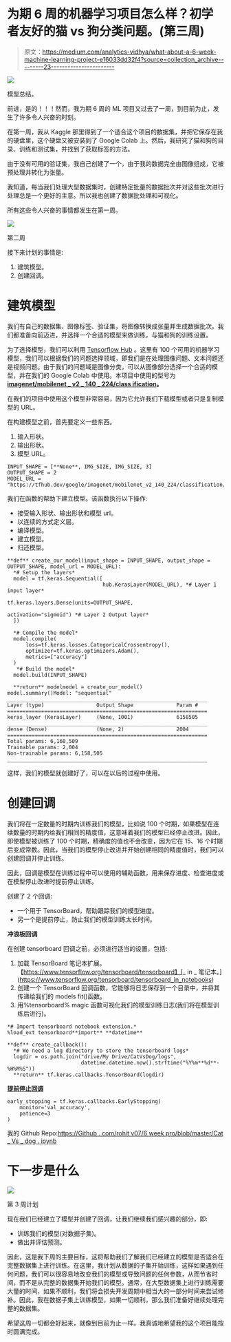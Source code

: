 # 为期 6 周的机器学习项目怎么样？初学者友好的猫 vs 狗分类问题。(第三周)

> 原文：<https://medium.com/analytics-vidhya/what-about-a-6-week-machine-learning-project-e16033dd32f4?source=collection_archive---------23----------------------->

![](img/cb461ceee622679a834aacdb442d5f42.png)

模型总结。

前进，是的！！！然而，我为期 6 周的 ML 项目又过去了一周，到目前为止，发生了许多令人兴奋的时刻。

在第一周，我从 Kaggle 那里得到了一个适合这个项目的数据集，并把它保存在我的硬盘里，这个硬盘又被安装到了 Google Colab 上。然后，我研究了猫和狗的目录、训练和测试集，并找到了获取标签的方法。

由于没有可用的验证集，我自己创建了一个，由于我的数据完全由图像组成，它被预处理并转化为张量。

我知道，每当我们处理大型数据集时，创建特定批量的数据批次并对这些批次进行处理总是一个更好的主意。所以我也创建了数据批处理和可视化。

所有这些令人兴奋的事情都发生在第一周。

![](img/cb938ca66fda2a40b4ec13757ee3d447.png)

第二周

接下来计划的事情是:

1.  建筑模型。
2.  创建回调。

# 建筑模型

我们有自己的数据集、图像标签、验证集，将图像转换成张量并生成数据批次。我们都准备向前迈进，并选择一个合适的模型来做训练，与猫和狗的训练设置。

为了选择模型，我们可以利用 [Tensorflow Hub](https://tfhub.dev/) 。这里有 100 个可用的机器学习模型，我们可以根据我们的问题选择领域，即我们是在处理图像问题、文本问题还是视频问题。由于我们的问题域是图像分类，可以从图像部分选择一个合适的模型，并在我们的 Google Colab 中使用。本项目中使用的型号为[**imagenet/mobilenet _ v2 _ 140 _ 224/class ification**](https://tfhub.dev/google/imagenet/mobilenet_v2_140_224/classification/4)**。**

在我们的项目中使用这个模型非常容易，因为它允许我们下载模型或者只是复制模型的 URL。

在构建模型之前，首先要定义一些东西。

1.  输入形状。
2.  输出形状。
3.  模型 URL。

```
INPUT_SHAPE = [**None**, IMG_SIZE, IMG_SIZE, 3]
OUTPUT_SHAPE = 2
MODEL_URL = 
"https://tfhub.dev/google/imagenet/mobilenet_v2_140_224/classification/4"
```

我们在函数的帮助下建立模型。该函数执行以下操作:

*   接受输入形状、输出形状和模型 url。
*   以连续的方式定义层。
*   编译模型。
*   建立模型。
*   归还模型。

```
**def** create_our_model(input_shape = INPUT_SHAPE, output_shape = OUTPUT_SHAPE, model_url = MODEL_URL):
  *# Setup the layers*
  model = tf.keras.Sequential([
                               hub.KerasLayer(MODEL_URL), *# Layer 1 input layer*
                               tf.keras.layers.Dense(units=OUTPUT_SHAPE,
                                                     activation="sigmoid") *# Layer 2 Output layer*
  ])

  *# Compile the model*
  model.compile(
      loss=tf.keras.losses.CategoricalCrossentropy(),
      optimizer=tf.keras.optimizers.Adam(),
      metrics=["accuracy"]
  )
   *# Build the model*
  model.build(INPUT_SHAPE)

  **return** modelmodel = create_our_model()
model.summary()Model: "sequential"
_________________________________________________________________
Layer (type)                 Output Shape              Param #   
=================================================================
keras_layer (KerasLayer)     (None, 1001)              6158505   
_________________________________________________________________
dense (Dense)                (None, 2)                 2004      
=================================================================
Total params: 6,160,509
Trainable params: 2,004
Non-trainable params: 6,158,505
_________________________________________________________________
```

这样，我们的模型就创建好了，可以在以后的过程中使用。

# 创建回调

我们将在一定数量的时期内训练我们的模型，比如说 100 个时期，如果模型在连续数量的时期内给我们相同的精度值，这意味着我们的模型已经停止改进。因此，即使模型被训练了 100 个时期，精确度的值也不会改变，因为它在 15、16 个时期后变成常数。因此，当我们的模型停止改进并开始创建相同的精度值时，我们可以创建回调并停止训练。

因此，回调是模型在训练过程中可以使用的辅助函数，用来保存进度、检查进度或在模型停止改进时提前停止训练。

创建了 2 个回调:

*   一个用于 TensorBoard，帮助跟踪我们的模型进度。
*   另一个是提前停止，防止我们的模型训练太长时间。

**冲浪板回调**

在创建 tensorboard 回调之前，必须进行适当的设置，包括:

1.  加载 TensorBoard 笔记本扩展。【https://www.tensorflow.org/tensorboard/tensorboard】[_ in _ 笔记本。](https://www.tensorflow.org/tensorboard/tensorboard_in_notebooks)
2.  创建一个 TensorBoard 回调函数，它能够将日志保存到一个目录中，并将其传递给我们的 models fit()函数。
3.  用%tensorboard% magic 函数可视化我们的模型训练日志(我们将在模型训练后进行)。

```
*# Import tensorboard notebook extension.*
%load_ext tensorboard**import** **datetime**

**def** create_callback():
  *# We need a log directory to store the tensorboard logs*
  logdir = os.path.join("drive/My Drive/CatVsDog/logs",
                        datetime.datetime.now().strftime("%Y%m**%d**-%H%M%S"))
  **return** tf.keras.callbacks.TensorBoard(logdir)
```

[**提前停止回调**](https://www.tensorflow.org/api_docs/python/tf/keras/callbacks/EarlyStopping)

```
early_stopping = tf.keras.callbacks.EarlyStopping(
    monitor='val_accuracy',
    patience=3
)
```

我的 Github Repo:[https://Github . com/rohit v07/6 week pro/blob/master/Cat _ Vs _ dog . ipynb](https://github.com/Rohithv07/6WeekPro/blob/master/Cat_Vs_Dog.ipynb)

# 下一步是什么

![](img/2bc7cbe3a876ce783411232b6959b468.png)

第 3 周计划

现在我们已经建立了模型并创建了回调，让我们继续我们感兴趣的部分，即:

*   训练我们的模型(对数据子集)。
*   做出并评估预测。

因此，这是我下周的主要目标，这将帮助我们了解我们已经建立的模型是否适合在完整数据集上进行训练。在这里，我计划从数据的子集开始训练，这样如果遇到任何问题，我们可以很容易地改变我们的模型或导致问题的任何参数，从而节省时间，而不是从完整的数据集开始我们的模型。通常，在大型数据集上进行训练需要大量的时间，如果不顺利，我们将会损失开发周期中相当大的一部分时间来尝试修补。因此，我在数据子集上训练模型，如果一切顺利，那么我们准备好继续处理完整的数据集。

希望这周一切都会好起来，就像到目前为止一样。我真诚地希望我的这个项目能按时圆满完成。